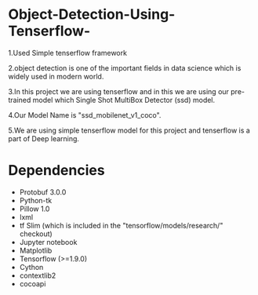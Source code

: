 # Object-Detection-Using-Tenserflow-

1.Used Simple tenserflow framework

2.object detection is one of the important fields in data science which is widely used in modern world.

3.In this project we are using tenserflow and in this we are using our pre-trained model which Single Shot MultiBox Detector (ssd) model.

4.Our Model Name is "ssd_mobilenet_v1_coco".

5.We are using simple tenserflow model for this project and tenserflow is a part of Deep learning.

# Dependencies

* Protobuf 3.0.0
* Python-tk
* Pillow 1.0
* lxml
* tf Slim (which is included in the "tensorflow/models/research/" checkout)
* Jupyter notebook
* Matplotlib
* Tensorflow (>=1.9.0)
* Cython
* contextlib2
* cocoapi
